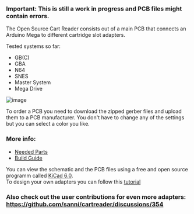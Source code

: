 ### Important: This is still a work in progress and PCB files might contain errors.    

The Open Source Cart Reader consists out of a main PCB that connects an Arduino Mega to different cartridge slot adapters.     

Tested systems so far:    
- GB(C)    
- GBA    
- N64   
- SNES  
- Master System    
- Mega Drive   

![image](https://dl.dropboxusercontent.com/s/eks6s6zzfo6ahqr/hw42.jpg?dl=1)   

To order a PCB you need to download the zipped gerber files and upload them to a PCB manufacturer. You don't have to change any of the settings but you can select a color you like.    

### More info:    
- [Needed Parts](https://github.com/sanni/cartreader/wiki/Parts-needed)   
- [Build Guide](https://github.com/sanni/cartreader/wiki/Build-Guide)    

You can view the schematic and the PCB files using a free and open source programm called [KiCad 6.0](https://www.kicad.org/).   
To design your own adapters you can follow this [tutorial](https://github.com/sanni/cartreader/wiki/Designing-your-own-Adapters)   

### Also check out the user contributions for even more adapters: https://github.com/sanni/cartreader/discussions/354    

